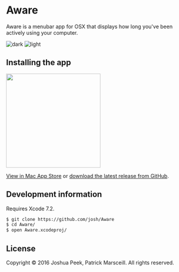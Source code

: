 # Aware

Aware is a menubar app for OSX that displays how long you've been actively using your computer.

![dark](https://cloud.githubusercontent.com/assets/896475/12149285/eee30008-b470-11e5-81e9-de7072a11827.png)
![light](https://cloud.githubusercontent.com/assets/896475/12149287/eeeac37e-b470-11e5-9bda-8a2502a39148.png)

## Installing the app

<img src="https://cloud.githubusercontent.com/assets/896475/19049990/9dd65572-897a-11e6-99a1-7b83db895cc7.png" width="256" height="256">

[View in Mac App Store](https://itunes.apple.com/us/app/aware/id1082170746?mt=12) or [download the latest release from GitHub](https://github.com/josh/Aware/releases/latest).

## Development information

Requires Xcode 7.2.

``` sh
$ git clone https://github.com/josh/Aware
$ cd Aware/
$ open Aware.xcodeproj/
```

## License

Copyright © 2016 Joshua Peek, Patrick Marsceill. All rights reserved.
